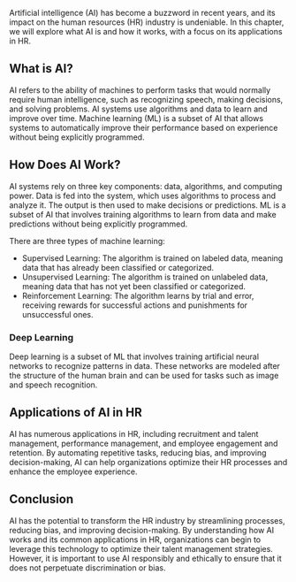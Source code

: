 
Artificial intelligence (AI) has become a buzzword in recent years, and its impact on the human resources (HR) industry is undeniable. In this chapter, we will explore what AI is and how it works, with a focus on its applications in HR.

What is AI?
-----------

AI refers to the ability of machines to perform tasks that would normally require human intelligence, such as recognizing speech, making decisions, and solving problems. AI systems use algorithms and data to learn and improve over time. Machine learning (ML) is a subset of AI that allows systems to automatically improve their performance based on experience without being explicitly programmed.

How Does AI Work?
-----------------

AI systems rely on three key components: data, algorithms, and computing power. Data is fed into the system, which uses algorithms to process and analyze it. The output is then used to make decisions or predictions. ML is a subset of AI that involves training algorithms to learn from data and make predictions without being explicitly programmed.

There are three types of machine learning:

* Supervised Learning: The algorithm is trained on labeled data, meaning data that has already been classified or categorized.
* Unsupervised Learning: The algorithm is trained on unlabeled data, meaning data that has not yet been classified or categorized.
* Reinforcement Learning: The algorithm learns by trial and error, receiving rewards for successful actions and punishments for unsuccessful ones.

### Deep Learning

Deep learning is a subset of ML that involves training artificial neural networks to recognize patterns in data. These networks are modeled after the structure of the human brain and can be used for tasks such as image and speech recognition.

Applications of AI in HR
------------------------

AI has numerous applications in HR, including recruitment and talent management, performance management, and employee engagement and retention. By automating repetitive tasks, reducing bias, and improving decision-making, AI can help organizations optimize their HR processes and enhance the employee experience.

Conclusion
----------

AI has the potential to transform the HR industry by streamlining processes, reducing bias, and improving decision-making. By understanding how AI works and its common applications in HR, organizations can begin to leverage this technology to optimize their talent management strategies. However, it is important to use AI responsibly and ethically to ensure that it does not perpetuate discrimination or bias.
